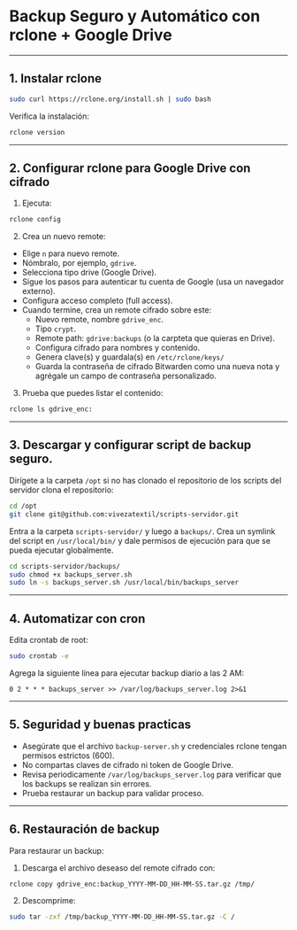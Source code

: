 # Backup Seguro y Automático con rclone + Google Drive

---

## 1. Instalar rclone

```bash
sudo curl https://rclone.org/install.sh | sudo bash
```

Verifica la instalación:

```bash
rclone version
```

---

## 2. Configurar rclone para Google Drive con cifrado

1. Ejecuta:

```bash
rclone config
```

2. Crea un nuevo remote:

- Elige `n` para nuevo remote.
- Nómbralo, por ejemplo, `gdrive`.
- Selecciona tipo drive (Google Drive).
- Sigue los pasos para autenticar tu cuenta de Google (usa un navegador externo).
- Configura acceso completo (full access).
- Cuando termine, crea un remote cifrado sobre este:
    - Nuevo remote, nombre `gdrive_enc`.
    - Tipo `crypt`.
    - Remote path: `gdrive:backups` (o la carpteta que quieras en Drive).
    - Configura cifrado para nombres y contenido.
    - Genera clave(s) y guardala(s) en `/etc/rclone/keys/`
    - Guarda la contraseña de cifrado Bitwarden como una nueva nota y agrégale un campo de contraseña personalizado.

3. Prueba que puedes listar el contenido:

```bash
rclone ls gdrive_enc:
```

---

## 3. Descargar y configurar script de backup seguro.

Dirígete a la carpeta `/opt` si no has clonado el repositorio de los scripts del servidor clona el repositorio:

```bash
cd /opt
git clone git@github.com:vivezatextil/scripts-servidor.git
```

Entra a la carpeta `scripts-servidor/` y luego a `backups/`. Crea un symlink del script en `/usr/local/bin/` y dale permisos de ejecución para que se pueda ejecutar globalmente.

```bash
cd scripts-servidor/backups/
sudo chmod +x backups_server.sh
sudo ln -s backups_server.sh /usr/local/bin/backups_server
```

---

## 4. Automatizar con cron

Edita crontab de root:

```bash
sudo crontab -e
```

Agrega la siguiente línea para ejecutar backup diario a las 2 AM:

```cron
0 2 * * * backups_server >> /var/log/backups_server.log 2>&1
```

---

## 5. Seguridad y buenas practicas

- Asegúrate que el archivo `backup-server.sh` y credenciales rclone tengan permisos estrictos (600).
- No compartas claves de cifrado ni token de Google Drive.
- Revisa periodicamente `/var/log/backups_server.log` para verificar que los backups se realizan sin errores.
- Prueba restaurar un backup para validar proceso.

---

## 6. Restauración de backup

Para restaurar un backup:

1. Descarga el archivo deseaso del remote cifrado con:

```bash
rclone copy gdrive_enc:backup_YYYY-MM-DD_HH-MM-SS.tar.gz /tmp/
```

2. Descomprime:

```bash
sudo tar -zxf /tmp/backup_YYYY-MM-DD_HH-MM-SS.tar.gz -C /
```
